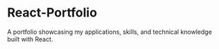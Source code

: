 # React-Portfolio
A portfolio showcasing my applications, skills, and technical knowledge built with React.
